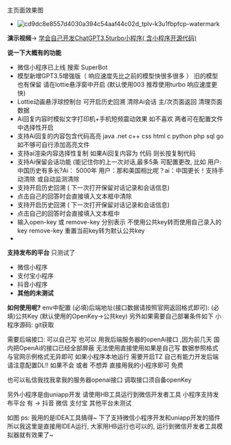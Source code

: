 
主页面效果图
-   ![cd9dc8e8557d4030a394c54aaf44c02d_tplv-k3u1fbpfcp-watermark](https://user-images.githubusercontent.com/87460202/223465439-e57a8955-ac17-4614-aba0-dae92328258f.png)


**演示视频**-> [学会自己开发ChatGPT3.5turbo小程序( 含小程序开源代码)](https://www.bilibili.com/video/BV1kD4y1M7C4/?spm_id_from=333.999.0.0&vd_source=247eccf88822f409670040957c2f29a9)


**说一下大概有的功能**
-   微信小程序已上线 搜索 SuperBot
-   模型新增GPT3.5增强版（ 响应速度先比之前的模型快很多很多 ） 旧的模型也有保留 请在lottie悬浮窗中开启 (默认使用003 推荐使用turbo 响应速度更快)
-   Lottie动画悬浮球控制台 可开启历史回溯 清除Ai会话 主/次页面返回 清理页面数据
-   Ai回复内容时模拟文字打印机+手机短频震动效果 如不喜欢 两者可在配置文件中选择性开启
-   支持Ai回复的内容包含代码高亮 java .net c++ css html c python php sql go 如不够可自行添加高亮文件
-   支持ai渲染内容选择性复制 如果Ai回复内容为 代码 则长按复制代码
-   支持Ai保留会话功能 (能记住你的上一次对话,最多5条 可配置更改, 比如 用户: 中国历史有多长?Ai： 5000年 用户：那和美国相比呢？ai：中国更长！支持手动清除 或自动监测清除
-   支持开启历史回溯 ( 下一次打开保留对话记录和会话信息)
-   点击自己的回答时会直接填入文本框中清除
-   支持开启历史回溯 ( 下一次打开保留对话记录和会话信息)
-   点击自己的回答时会直接填入文本框中
-   输入open-key 或 remove-key 分别表示 不使用公共key转而使用自己录入的key remove-key 重置当前key转为默认公共key
-   
**支持发布的平台**
只测试了 
-   微信小程序
-   支付宝小程序
-   抖音小程序 
-   **其他的未测试**
 
**如何使用呢?**
env中配置
(必填)后端地址(接口数据请按照官网返回格式即可): 
(必填)公共Key (默认使用的OpenKey->公共key)
另外如果需要自己部署条件如下
小程序源码:
git获取

需要后端接口:
可以自己写 也可以 用我后端服务器的openAi接口 ,因为前几天 国内把OpenAi的接口已经全部屏蔽 无法使用直接使用如果是自己写 数据参照格式与官网示例格式无异即可
如果小程序本地运行 需要开启TZ
自己有能力开发后端 请注意配置DL!!
如果不会 或者 不想弄 直接用我的小程序即可 免费

也可以私信我找我拿我的服务器openai接口 调取接口须自备openKey

另外小程序是由uniapp开发 请使用HB工具运行到微信开发者工具
小程序支持发布平台 有 -> 抖音 微信 支付宝 其他平台未测试


如图
ps: 我用的是IDEA工具搞得~ 下了支持微信小程序开发和uniapp开发的插件 所以我这里是直接用IDEA运行, 大家用HB运行也可以的, 运行到微信开发者工具模拟器就有效果了~
